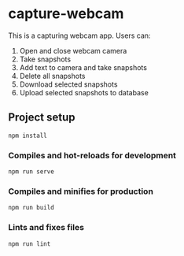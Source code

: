 # capture-webcam

This is a capturing webcam app.
Users can:

1. Open and close webcam camera
2. Take snapshots
3. Add text to camera and take snapshots
4. Delete all snapshots
5. Download selected snapshots
6. Upload selected snapshots to database

## Project setup

```
npm install
```

### Compiles and hot-reloads for development

```
npm run serve
```

### Compiles and minifies for production

```
npm run build
```

### Lints and fixes files

```
npm run lint
```
